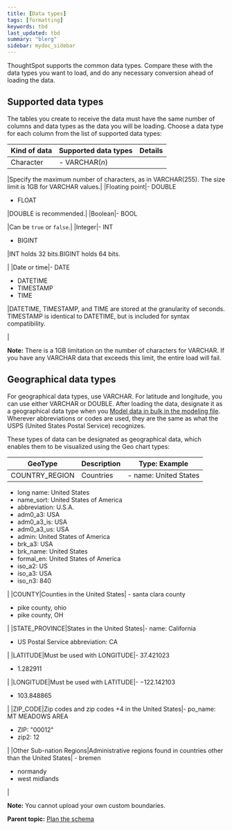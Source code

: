 ```yaml
---
title: [Data types]
tags: [formatting]
keywords: tbd
last_updated: tbd
summary: "blerg"
sidebar: mydoc_sidebar
---
```

ThoughtSpot supports the common data types. Compare these with the data types you want to load, and do any necessary conversion ahead of loading the data.

## Supported data types

The tables you create to receive the data must have the same number of columns and data types as the data you will be loading. Choose a data type for each column from the list of supported data types:

|Kind of data|Supported data types|Details|
|------------|--------------------|-------|
|Character|-   VARCHAR(*n*)

|Specify the maximum number of characters, as in VARCHAR(255). The size limit is 1GB for VARCHAR values.|
|Floating point|-   DOUBLE
-   FLOAT

|DOUBLE is recommended.|
|Boolean|-   BOOL

|Can be `true` or `false`.|
|Integer|-   INT
-   BIGINT

|INT holds 32 bits.BIGINT holds 64 bits.

|
|Date or time|-   DATE
-   DATETIME
-   TIMESTAMP
-   TIME

|DATETIME, TIMESTAMP, and TIME are stored at the granularity of seconds. TIMESTAMP is identical to DATETIME, but is included for syntax compatibility.

|

**Note:** There is a 1GB limitation on the number of characters for VARCHAR. If you have any VARCHAR data that exceeds this limit, the entire load will fail.

## Geographical data types

For geographical data types, use VARCHAR. For latitude and longitude, you can use either VARCHAR or DOUBLE. After loading the data, designate it as a geographical data type when you [Model data in bulk in the modeling file](../data_modeling/edit_model_file.html#). Wherever abbreviations or codes are used, they are the same as what the USPS (United States Postal Service) recognizes.

These types of data can be designated as geographical data, which enables them to be visualized using the Geo chart types:

|GeoType|Description|Type: Example|
|-------|-----------|-------------|
|COUNTRY\_REGION|Countries|-   name: United States
-   long name: United States
-   name\_sort: United States of America
-   abbreviation: U.S.A.
-   adm0\_a3: USA
-   adm0\_a3\_is: USA
-   adm0\_a3\_us: USA
-   admin: United States of America
-   brk\_a3: USA
-   brk\_name: United States
-   formal\_en: United States of America
-   iso\_a2: US
-   iso\_a3: USA
-   iso\_n3: 840

|
|COUNTY|Counties in the United States| -   santa clara county
-   pike county, ohio
-   pike county, OH

 |
|STATE\_PROVINCE|States in the United States|-   name: California
-   US Postal Service abbreviation: CA

|
|LATITUDE|Must be used with LONGITUDE|-   37.421023
-   1.282911

|
|LONGITUDE|Must be used with LATITUDE|-   −122.142103
-   103.848865

|
|ZIP\_CODE|Zip codes and zip codes +4 in the United States|-   po\_name: MT MEADOWS AREA
-   ZIP: "00012"
-   zip2: 12

|
|Other Sub-nation Regions|Administrative regions found in countries other than the United States| -   bremen
-   normandy
-   west midlands

 |

**Note:** You cannot upload your own custom boundaries.

**Parent topic:** [Plan the schema](../../admin/loading/plan_schema.html)
